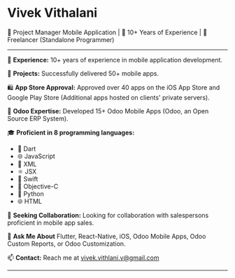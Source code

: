 # Vivek Vithalani

📱 Project Manager Mobile Application | 🚀 10+ Years of Experience | 🌟 Freelancer (Standalone Programmer)

---

🚀 **Experience:** 10+ years of experience in mobile application development.

📱 **Projects:** Successfully delivered 50+ mobile apps.

🛍️ **App Store Approval:** Approved over 40 apps on the iOS App Store and Google Play Store (Additional apps hosted on clients' private servers).

📱 **Odoo Expertise:** Developed 15+ Odoo Mobile Apps (Odoo, an Open Source ERP System).


🎓 **Proficient in 8 programming languages:**
- 🎯 Dart
- 🌐 JavaScript
- 📝 XML
- ⚛️ JSX
- 🍏 Swift
- 🍏 Objective-C
- 🐍 Python
- 🌐 HTML

💼 **Seeking Collaboration:** Looking for collaboration with salespersons proficient in mobile app sales.

💬 **Ask Me About** Flutter, React-Native, iOS, Odoo Mobile Apps, Odoo Custom Reports, or Odoo Customization.

📫 **Contact:** Reach me at vivek.vithlani.v@gmail.com

---

<!--
**VivekVithlani/VivekVithlani** is a ✨ _special_ ✨ repository because its `README.md` (this file) appears on your GitHub profile.

Here are some ideas to get you started:

- 🔭 I’m currently working on ...
- 🌱 I’m currently learning ...
- 👯 I’m looking to collaborate on ...
- 🤔 I’m looking for help with ...
- 💬 Ask me about ...
- 📫 How to reach me: ...
- 😄 Pronouns: ...
- ⚡ Fun fact: ...
-->
